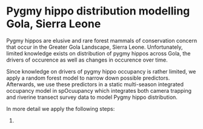 # Pygmy hippo distribution modelling Gola, Sierra Leone

Pygmy hippos are elusive and rare forest mammals of conservation concern that occur in the Greater Gola Landscape, Sierra Leone. 
Unfortunately, limited knowledge exists on distribution of pygmy hippos across Gola, the drivers of occurence as well as changes in occurence over time. 

Since knowledge on drivers of pygmy hippo occupancy is rather limited, we apply a random forest model to narrow down possible predictors. Afterwards, we use these predictors in a static multi-season integrated occupancy model in spOcuupancy which integrates both camera trapping and riverine transect survey data to model Pygmy hippo distribution.

In more detail we apply the following steps: 

1. 


